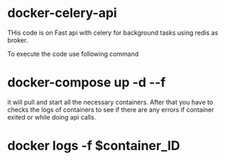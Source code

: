 # docker-celery-api

THis code is on Fast api with celery for background tasks using redis as broker.

To execute the code use following command

# docker-compose up -d --f

it will pull and start all the necessary containers. After that you have to checks the logs of containers to see if there are any errors if container exited or while doing api calls.

# docker logs -f $container_ID
